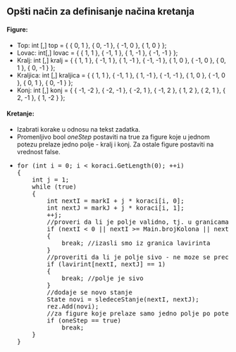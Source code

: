 <h2> Opšti način za definisanje načina kretanja </h2>

<h4> Figure: </h4>
<ul>
<li> Top: int [,] top = { { 0, 1 }, { 0, -1 }, { -1, 0 }, { 1, 0 } }; </li>
<li> Lovac: int[,] lovac = { { 1, 1 }, { -1, 1 }, { 1, -1 }, { -1, -1 } }; </li>
<li> Kralj: int [,] kralj = { { 1, 1 }, { -1, 1 }, { 1, -1 }, { -1, -1 }, { 1, 0 }, { -1, 0 }, { 0, 1 }, { 0, -1 } }; </li>
<li> Kraljica: int [,] kraljica = { { 1, 1 }, { -1, 1 }, { 1, -1 }, { -1, -1 }, { 1, 0 }, { -1, 0 }, { 0, 1 }, { 0, -1 } }; </li>
<li> Konj: int [,] konj = { { -1, -2 }, { -2, -1 }, { -2, 1 }, { -1, 2 }, { 1, 2 }, { 2, 1 }, { 2, -1 }, { 1, -2 } }; </li>
</ul>

<h4> Kretanje: </h4>
<ul>
<li> Izabrati korake u odnosu na tekst zadatka. </li>
<li> Promenljivo bool <i> oneStep </i> postaviti na true za figure koje u jednom potezu prelaze jedno polje - kralj i konj. 
Za ostale figure postaviti na vrednost false. </li>
<li>
<pre>
for (int i = 0; i < koraci.GetLength(0); ++i)
{               
    int j = 1; 
    while (true)
    {
        int nextI = markI + j * koraci[i, 0];
        int nextJ = markJ + j * koraci[i, 1];
        ++j;
        //proveri da li je polje validno, tj. u granicama lavirinta
        if (nextI < 0 || nextI >= Main.brojKolona || nextJ < 0 || nextJ >= Main.brojVrsta)
        {
            break; //izasli smo iz granica lavirinta
        }
        //proveriti da li je polje sivo - ne moze se preci na njega
        if (lavirint[nextI, nextJ] == 1)
        {
            break; //polje je sivo
        }
        //dodaje se novo stanje
        State novi = sledeceStanje(nextI, nextJ);
        rez.Add(novi);
        //za figure koje prelaze samo jedno polje po potezu
        if (oneStep == true)
            break;                    
    }
}
</pre>
</li>
</ul>
